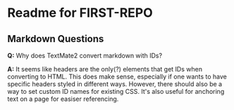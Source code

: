 # Readme for FIRST-REPO

## Markdown Questions

**Q:** Why does TextMate2 convert markdown with IDs?

**A:** It seems like headers are the only(?) elements that get IDs when converting to HTML. This does make sense, especially if one wants to have specific headers styled in different ways. However, there should also be a way to set custom ID names for existing CSS. It's also useful for anchoring text on a page for easiser referencing.

